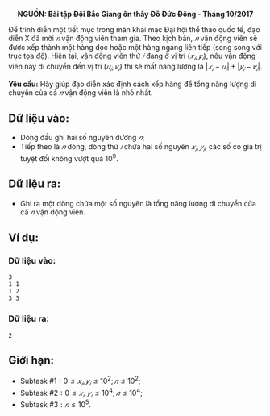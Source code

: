**<center>NGUỒN: Bài tập Đội Bắc Giang ôn thầy Đỗ Đức Đông - Tháng 10/2017</center>**

Để trình diễn một tiết mục trong màn khai mạc Đại hội thể thao quốc tế, đạo diễn X đã mời $𝑛$ vận động viên tham gia. Theo kịch bản, $𝑛$ vận động viên sẽ được xếp thành một hàng dọc hoặc một hàng ngang liên tiếp (song song với trục tọa độ). Hiện tại, vận động viên thứ $𝑖$ đang ở vị trí $(𝑥_𝑖, 𝑦_𝑖)$, nếu vận động viên này di chuyển đến vị trí $(𝑢_𝑖, 𝑣_𝑖)$ thì sẽ mất năng lượng là $|𝑥_𝑖 − 𝑢_𝑖| + |𝑦_𝑖 − 𝑣_𝑖|$.

**Yêu cầu:** Hãy giúp đạo diễn xác định cách xếp hàng để tổng năng lượng di chuyển của cả $𝑛$ vận động viên là nhỏ nhất.

## Dữ liệu vào:
- Dòng đầu ghi hai số nguyên dương $𝑛$;
- Tiếp theo là $𝑛$ dòng, dòng thứ $𝑖$ chứa hai số nguyên $𝑥_𝑖, 𝑦_𝑖$, các số có giá trị tuyệt đối không vượt quá $10^9$.

## Dữ liệu ra:
- Ghi ra một dòng chứa một số nguyên là tổng năng lượng di chuyển của cả $𝑛$ vận động viên.

## Ví dụ:
### Dữ liệu vào:
```
3
1 1
1 2
3 3
```

### Dữ liệu ra:
```
2
```

## Giới hạn:
- Subtask $\#1: 0 ≤ 𝑥_𝑖, 𝑦_𝑖 ≤ 10^2; 𝑛 ≤ 10^2$;
- Subtask $\#2: 0 ≤ 𝑥_𝑖, 𝑦_𝑖 ≤ 10^4; 𝑛 ≤ 10^4$;
- Subtask $\#3: 𝑛 ≤ 10^5$.
